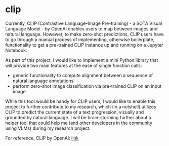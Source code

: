 # clip

Currently, CLIP (Contrastive Language–Image Pre-training) - a SOTA Visual Language Model - by OpenAI enables users to map between images and natural language. Howewer, to make zero-shot predictions, CLIP users have to go through a manual process of implementing, otherwise boilerplate, functionality to get a pre-trained CLIP instance up and running on a Jupyter Notebook. 

As part of this project, I would like to implement a mini Python library that will provide two main features at the ease of single function calls:

- generic functionality to compute alignment between a sequence of natural language annotations
- perform zero-shot image classification via pre-trained CLIP on an input image.

While this tool would be handy for CLIP users, I would like to enable this project to further contribute to my research, which (in a nutshell) utilizes CLIP to predict the current state of a text progression, visually and grounded by natural language. I will be brain-storming further about a helper tool that could help me (and other developers in the community using VLMs) during my research project.

For reference, CLIP by OpenAI: [link](https://openai.com/blog/clip/)
